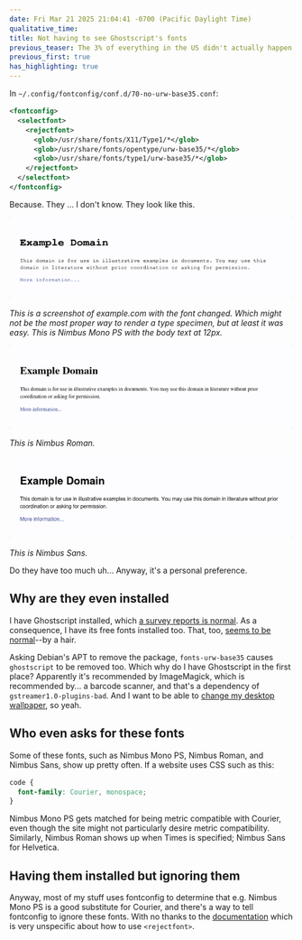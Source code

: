 ```yaml
---
date: Fri Mar 21 2025 21:04:41 -0700 (Pacific Daylight Time)
qualitative_time: 
title: Not having to see Ghostscript's fonts
previous_teaser: The 3% of everything in the US didn't actually happen
previous_first: true
has_highlighting: true
---
```

In `~/.config/fontconfig/conf.d/70-no-urw-base35.conf`:

```xml
<fontconfig>
  <selectfont>
    <rejectfont>
      <glob>/usr/share/fonts/X11/Type1/*</glob>
      <glob>/usr/share/fonts/opentype/urw-base35/*</glob>
      <glob>/usr/share/fonts/type1/urw-base35/*</glob>
    </rejectfont>
  </selectfont>
</fontconfig>
```

Because.
They ... I don't know.
They look like this.

![](/assets/2025/urw-base35-nimbus-mono.png)

_This is a screenshot of example.com with the font changed.
Which might not be the most proper way to render a type specimen, but at least it was easy.
This is Nimbus Mono PS with the body text at 12px._

![](/assets/2025/urw-base35-nimbus-roman.png)

_This is Nimbus Roman._

![](/assets/2025/urw-base35-nimbus-sans.png)

_This is Nimbus Sans._

Do they have too much uh...
Anyway, it's a personal preference.

## Why are they even installed

I have Ghostscript installed, which [a survey reports is normal](https://qa.debian.org/popcon.php?package=ghostscript).
As a consequence, I have its free fonts installed too.
That, too, [seems to be normal](https://qa.debian.org/popcon.php?package=fonts-urw-base35)--by a hair.

Asking Debian's APT to remove the package, `fonts-urw-base35` causes `ghostscript` to be removed too.
Which why do I have Ghostscript in the first place?
Apparently it's recommended by ImageMagick, which is recommended by... a barcode scanner, and that's a dependency of `gstreamer1.0-plugins-bad`.
And I want to be able to [change my desktop wallpaper](https://wh0.github.io/2020/02/18/libkate.html), so yeah.

## Who even asks for these fonts

Some of these fonts, such as Nimbus Mono PS, Nimbus Roman, and Nimbus Sans, show up pretty often.
If a website uses CSS such as this:

```css
code {
  font-family: Courier, monospace;
}
```

Nimbus Mono PS gets matched for being metric compatible with Courier, even though the site might not particularly desire metric compatibility.
Similarly, Nimbus Roman shows up when Times is specified; Nimbus Sans for Helvetica.

## Having them installed but ignoring them

Anyway, most of my stuff uses fontconfig to determine that e.g. Nimbus Mono PS is a good substitute for Courier, and there's a way to tell fontconfig to ignore these fonts.
With no thanks to the [documentation](https://www.freedesktop.org/software/fontconfig/fontconfig-user.html) which is very unspecific about how to use `<rejectfont>`.
